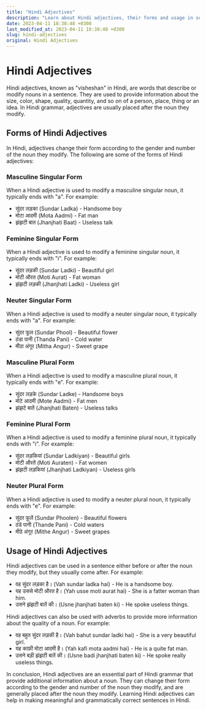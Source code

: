 ```yaml
---
title: "Hindi Adjectives"
description: "Learn about Hindi adjectives, their forms and usage in sentences"
date: 2023-04-11 18:38:48 +0300
last_modified_at: 2023-04-11 18:38:48 +0300
slug: hindi-adjectives
original: Hindi Adjectives
---
```

# Hindi Adjectives

Hindi adjectives, known as "visheshan" in Hindi, are words that describe or modify nouns in a sentence. They are used to provide information about the size, color, shape, quality, quantity, and so on of a person, place, thing or an idea. In Hindi grammar, adjectives are usually placed after the noun they modify.

## Forms of Hindi Adjectives

In Hindi, adjectives change their form according to the gender and number of the noun they modify. The following are some of the forms of Hindi adjectives:

### Masculine Singular Form

When a Hindi adjective is used to modify a masculine singular noun, it typically ends with "a". For example:

- सुंदर लड़का (Sundar Ladka) - Handsome boy
- मोटा आदमी (Mota Aadmi) - Fat man
- झंझटी बात (Jhanjhati Baat) - Useless talk

### Feminine Singular Form

When a Hindi adjective is used to modify a feminine singular noun, it typically ends with "i". For example:

- सुंदर लड़की (Sundar Ladki) - Beautiful girl
- मोटी औरत (Moti Aurat) - Fat woman
- झंझटी लड़की (Jhanjhati Ladki) - Useless girl

### Neuter Singular Form

When a Hindi adjective is used to modify a neuter singular noun, it typically ends with "a". For example:

- सुंदर फूल (Sundar Phool) - Beautiful flower
- ठंडा पानी (Thanda Pani) - Cold water
- मीठा अंगूर (Mitha Angur) - Sweet grape

### Masculine Plural Form

When a Hindi adjective is used to modify a masculine plural noun, it typically ends with "e". For example:

- सुंदर लड़के (Sundar Ladke) - Handsome boys
- मोटे आदमी (Mote Aadmi) - Fat men
- झंझटे बातें (Jhanjhati Baten) - Useless talks

### Feminine Plural Form

When a Hindi adjective is used to modify a feminine plural noun, it typically ends with "i". For example:

- सुंदर लड़कियां (Sundar Ladkiyan) - Beautiful girls
- मोटी औरतें (Moti Auraten) - Fat women
- झंझटी लड़कियां (Jhanjhati Ladkiyan) - Useless girls

### Neuter Plural Form

When a Hindi adjective is used to modify a neuter plural noun, it typically ends with "e". For example:

- सुंदर फूलें (Sundar Phoolen) - Beautiful flowers
- ठंडे पानी (Thande Pani) - Cold waters
- मीठे अंगूर (Mithe Angur) - Sweet grapes

## Usage of Hindi Adjectives

Hindi adjectives can be used in a sentence either before or after the noun they modify, but they usually come after. For example:

- वह सुंदर लड़का है। (Vah sundar ladka hai) - He is a handsome boy.
- यह उससे मोटी औरत है। (Yah usse moti aurat hai) - She is a fatter woman than him.
- उसने झंझटी बातें की। (Usne jhanjhati baten ki) - He spoke useless things.

Hindi adjectives can also be used with adverbs to provide more information about the quality of a noun. For example:

- वह बहुत सुंदर लड़की है। (Vah bahut sundar ladki hai) - She is a very beautiful girl.
- यह काफ़ी मोटा आदमी है। (Yah kafi mota aadmi hai) - He is a quite fat man.
- उसने बड़ी झंझटी बातें की। (Usne badi jhanjhati baten ki) - He spoke really useless things.


In conclusion, Hindi adjectives are an essential part of Hindi grammar that provide additional information about a noun. They can change their form according to the gender and number of the noun they modify, and are generally placed after the noun they modify. Learning Hindi adjectives can help in making meaningful and grammatically correct sentences in Hindi.